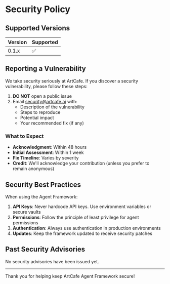 # Security Policy

## Supported Versions

| Version | Supported          |
| ------- | ------------------ |
| 0.1.x   | :white_check_mark: |

## Reporting a Vulnerability

We take security seriously at ArtCafe. If you discover a security vulnerability, please follow these steps:

1. **DO NOT** open a public issue
2. Email security@artcafe.ai with:
   - Description of the vulnerability
   - Steps to reproduce
   - Potential impact
   - Your recommended fix (if any)

### What to Expect

- **Acknowledgment**: Within 48 hours
- **Initial Assessment**: Within 1 week
- **Fix Timeline**: Varies by severity
- **Credit**: We'll acknowledge your contribution (unless you prefer to remain anonymous)

## Security Best Practices

When using the Agent Framework:

1. **API Keys**: Never hardcode API keys. Use environment variables or secure vaults
2. **Permissions**: Follow the principle of least privilege for agent permissions
3. **Authentication**: Always use authentication in production environments
4. **Updates**: Keep the framework updated to receive security patches

## Past Security Advisories

No security advisories have been issued yet.

---

Thank you for helping keep ArtCafe Agent Framework secure!